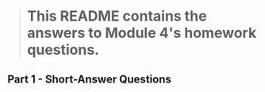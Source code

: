 > # This README contains the answers to Module 4's homework questions.

## Part 1 - Short-Answer Questions
